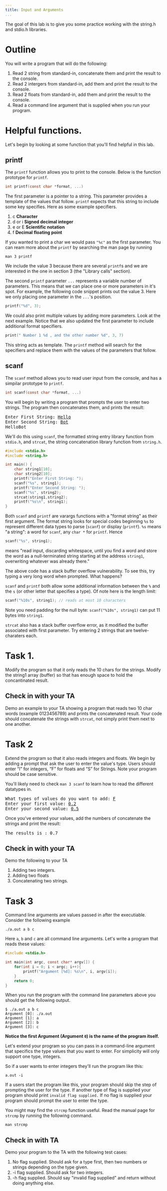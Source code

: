 ```yaml
---
title: Input and Arguments
...
```


The goal of this lab is to give you some practice working with the string.h and stdio.h libraries.

# Outline
You will write a program that will do the following: 

1. Read 2 string from standard-in, concatenate them and print the result to the console. 
2. Read 2 intergers from standard-in, add them and print the result to the console. 
3. Read 2 floats from standard-in, add them and print the result to the console.  
4. Read a command line argument that is supplied when you run your program. 


# Helpful functions. 
Let's begin by looking at some function that you'll find helpful in this lab. 

## printf
The `printf` function allows you to print to the console. Below is the function prototype for `printf`.  

```c
int printf(const char *format, ...) 
```

The first parameter is a pointer to a string.  This parameter provides a template of the values that follow. `printf` expects that this string to include some key specifies. Here as some example specifiers.   


1.  c         **Character**
2.  d or i    **Signed decimal integer**
3.  e or E    **Scientific notation**
4.  f         **Decimal floating point**

If you wanted to print a char we would pass `"%c"` as the first parameter.  You can ream more about the `printf` by searching the man page by running 

```
man 3 printf
```
We include the value 3 because there are several `printf`s and we are interested in the one in section 3 (the "Library calls" section).  

 
The second `printf` parameter `...` represents a variable number of parameters.  This means that we can place one or more parameters in it's spot.  For example, the following code snippet prints out the value 3. Here we only placing one parameter in the `...`'s position. 

```c
printf("%d", 3); 
```

We could also print multiple values by adding more parameters. Look at the next example. Notice that we also updated the first parameter to include additional format specifiers. 

```c
print(" Number 1 %d , and the other number %d", 3, 7) 
```

This string acts as template. The `printf` method will search for the specifiers and replace them with the values of the parameters that follow.

## scanf 
The `scanf` method allows you to read user input from the console, and has a simpilar prototype to `printf`. 

```c
int scanf(const char *format, ...)
```

You will begin by writing a program that prompts the user to enter two strings. The program then concatenates them, and prints the result:

<pre>
Enter First String: <ins>Hello</ins>
Enter Second String: <ins>Bot</ins>
HelloBot
</pre>

We'll do this using `scanf`, the formatted string entry library function from `stdio.h`,
and `strcat`, the string concatenation library function from `string.h`.

```c
#include <stdio.h>
#include <string.h>

int main() {
    char string1[10];
    char string2[10];
    printf("Enter First String: ");
    scanf("%s", string1);
    printf("Enter Second String: ");
    scanf("%s", string2);
    strcat(string1,string2);
    printf("%s\n", string1);
}
```

Both `scanf` and `printf` are varargs functions with a "format string" as their first argument.
The format string looks for special codes beginning `%s` to represent different data types to parse (`scanf`) or display (`printf`).
`%s` means "a string": a word for `scanf`, any `char *` for `printf`.
Hence

```c
scanf("%s", string1);
```

means "read input, discarding whitespace, until you find a word and store the word as a null-terminated string starting at the address `string1`, overwriting whatever was already there."

The above code has a stack buffer overflow vulnerability.
To see this, try typing a very long word when prompted.
What happens?

`scanf` and `printf` both allow some additional information between the `%` and the `s` (or other letter that specifies a type).
Of note here is the length limit:

```c
scanf("%10s", string1); // reads at most 10 characters
```

Note you need padding for the null byte: `scanf("%10s", string1)` can put 11 bytes into `string1`.

`strcat` also has a stack buffer overflow error, as it modified the buffer associated with first parameter.  Try entering 2 strings that are twelve-charaters each. 

# Task 1.
Modify the program so that it only reads the 10 chars for the strings. 
Modify the string1 array (buffer) so that has enough space to hold the concantinated result. 

## Check in with your TA
Demo an example to your TA showing a program that reads two 10 char words (example 0123456789) and prints the concatenated result. Your code should concatenate the strings with `strcat`, not simply print them next to one another.



# Task 2
Extend the program so that it also reads integers and floats. We begin by adding a prompt that ask the user to enter the value's type.  Users should enter “I” for integers, “F” for floats and “S” for Strings. Note your program should be case sensitive.

You'll likely need to check `man 3 scanf` to learn how to read the different datatypes in.


<pre>
What types of values do you want to add: <ins>F</ins>
Enter your first value: <ins>0.2</ins>
Enter your second value: <ins>0.5</ins> 
</pre> 

Once you’ve entered your values, add the numbers of concatenate the strings and print the result:

<pre>
The results is : 0.7 
</pre> 



## Check in with your TA
Demo the following to your TA 

1. Adding two integers. 
2. Adding two floats
3. Concatenating two strings. 

# Task 3 

Command line arguments are values passed in after the executiable. Consider the following example

```
./a.out a b c 
```
Here `a`, `b` and `c` are all command line arguments. Let's write a program that reads these values: 


```c
#include <stdio.h>

int main(int argc, const char* argv[]) {
    for(int i = 0; i < argc; i++){
        printf("Argument [%d]: %s\n", i, argv[i]); 
    }
    return 0;
}
```

When you run the program with the command line parameters above you should get the following output.

```
$ ./a.out a b c
Argument [0]: ./a.out 
Argument [1]: a 
Argument [2]: b 
Argument [3]: c
``` 

__Notice the first Argument (Argument `0`) is the name of the program itself.__

Let's extend your program so you can pass in a command-line argument that specifics the type values that you want to enter. For simplicity will only support one type, integers. 


So if a user wants to enter integers they'll run the program like this: 

```
a.out -i 
```

If a users start the program like this, your program should skip the step of prompting the user for the type. If another type of flag is supplied your program should print `invalid flag supplied.` If no flag is supplied your program should prompt the user to enter the type. 

You might may find the `strcmp` function useful. Read the manual page for `strcmp` by running the following command. 
```
man strcmp
```

## Check in with TA 

Demo your program to the TA with the following test cases: 

1. No flag supplied. Should ask for a type first, then two numbers or strings depending on the type given. 
2. -i flag supplied. Should ask for two integers.
3. -h flag supplied. Should say "invalid flag supplied" and return without doing anything else.



